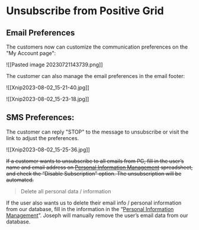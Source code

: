 # Unsubscribe from Positive Grid

## Email Preferences
 
The customers now can customize the communication preferences on the "My Account page":

![[Pasted image 20230721143739.png]]


The customer can also manage the email preferences in the email footer:

![[Xnip2023-08-02_15-21-40.jpg]]


![[Xnip2023-08-02_15-23-18.jpg]]


## SMS Preferences:

The customer can reply "STOP" to the message to unsubscribe or visit the link to adjust the preferences.

![[Xnip2023-08-02_15-25-36.jpg]]



~~If a customer wants to unsubscribe to all emails from PG, fill in the user’s name and email address on [Personal Information Management](https://docs.google.com/spreadsheets/d/1SKvxEdenGdrKdzYuD8PZPvYOlxtCMAf5RNubbkMdfho/edit?usp=sharing) spreadsheet, and check the “Disable Subscription” option. The unsubscription will be automated.~~  



> Delete all personal data / information

If the user also wants us to delete their email info / personal information from our database, fill in the information in  the “[Personal Information Management](https://docs.google.com/spreadsheets/d/1SKvxEdenGdrKdzYuD8PZPvYOlxtCMAf5RNubbkMdfho/edit#gid=0)”. Joseph will manually remove the user’s email data from our database.